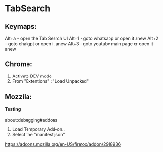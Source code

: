 
# TabSearch

## Keymaps:

Alt+a - open the Tab Search UI
Alt+1 - goto whatsapp or open it anew
Alt+2 - goto chatgpt or open it anew
Alt+3 - goto youtube main page or open it anew

## Chrome:
1. Activate DEV mode
2. From "Extentions" : "Load Unpacked"

## Mozzila:

#### Testing
about:debugging#addons

1. Load Temporary Add-on..
2. Select the "manifest.json"

https://addons.mozilla.org/en-US/firefox/addon/2918936
